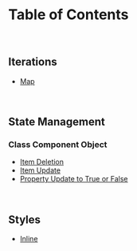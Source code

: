 # Table of Contents

<br>

## Iterations

- [Map](iteration__map.md)



<br>

## State Management

### Class Component Object

- [Item Deletion](state__item-deletion-on-class-component-state-object.md)
- [Item Update](state__item-update-on-class-component-state-object.md)
- [Property Update to True or False](state__property-update-to-true-or-false.md)

<br>

## Styles

- [Inline](style__inline.md)